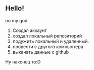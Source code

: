 ## Hello!

oo my god

1. Создал аккаунт
1. создал локальный репозиторий
1. подужить локальный и удаленный.
1. провести с другого компьютера 
1. выкачать данные с github

Ну наконец то:D
